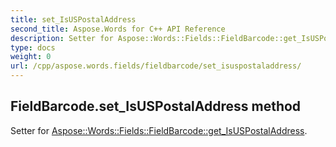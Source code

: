 ```yaml
---
title: set_IsUSPostalAddress
second_title: Aspose.Words for C++ API Reference
description: Setter for Aspose::Words::Fields::FieldBarcode::get_IsUSPostalAddress. 
type: docs
weight: 0
url: /cpp/aspose.words.fields/fieldbarcode/set_isuspostaladdress/
---
```

## FieldBarcode.set_IsUSPostalAddress method


Setter for [Aspose::Words::Fields::FieldBarcode::get_IsUSPostalAddress](./get_isuspostaladdress/).

